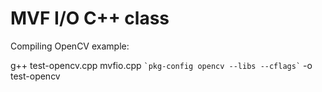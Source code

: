 MVF I/O C++ class
===

Compiling OpenCV example:

g++ test-opencv.cpp mvfio.cpp `` `pkg-config opencv --libs --cflags` `` -o test-opencv
